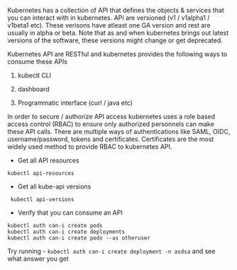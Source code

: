 Kubernetes has a collection of API that defines the objects & services that you can interact with in kubernetes. API are versioned (v1 / v1alpha1 / v1beta1 etc). These verisons have atleast one GA version and rest are usually in alpha or beta. Note that as and when kubernetes brings out latest versions of the software, these versions might change or get deprecated. 

Kubernetes API are RESTful and kubernetes provides the following ways to consume these APIs 

1. kubectl CLI 

2. dashboard 

3. Programmatic interface (curl / java etc)

In order to secure / authorize API access kubernetes uses a role based access control (RBAC) to ensure only authorized personnels can make these API calls. There are multiple ways of authentications like SAML, OIDC, username/password, tokens and certificates. Certificates are the most widely used method to provide RBAC to kubernetes API. 


* Get all API resources

`kubectl api-resources`

* Get all kube-api versions 

` kubectl api-versions`

* Verify that you can consume an API 

```
kubectl auth can-i create pods
kubectl auth can-i create deployments
kubectl auth can-i create pods --as otheruser
```

Try running - `kubectl auth can-i create deployment -n asdsa` and see what answer you get
